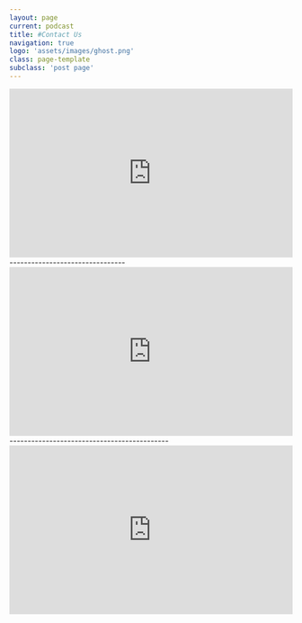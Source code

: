 ```yaml
---
layout: page
current: podcast
title: #Contact Us
navigation: true
logo: 'assets/images/ghost.png'
class: page-template
subclass: 'post page'
---
```

<iframe width="100%" height="300" scrolling="no" frameborder="no" allow="autoplay" src="https://w.soundcloud.com/player/?url=https%3A//api.soundcloud.com/tracks/340001834&color=%23ff5500&auto_play=false&hide_related=false&show_comments=true&show_user=true&show_reposts=false&show_teaser=true&visual=true"></iframe>
--------------------------------
<iframe width="100%" height="300" scrolling="no" frameborder="no" allow="autoplay" src="https://w.soundcloud.com/player/?url=https%3A//api.soundcloud.com/tracks/258438755&color=%23ff5500&auto_play=false&hide_related=false&show_comments=true&show_user=true&show_reposts=false&show_teaser=true&visual=true"></iframe>
--------------------------------------------
<iframe width="100%" height="300" scrolling="no" frameborder="no" allow="autoplay" src="https://play.google.com/music/m/D44qllm4gqqdqf6d4b7pkbdz55u?t=EP_056_Interview_with_Mr_Steve_Miller-The_Industrial_Talk_Podcast_with_Scott_MacKenzie"></iframe>
